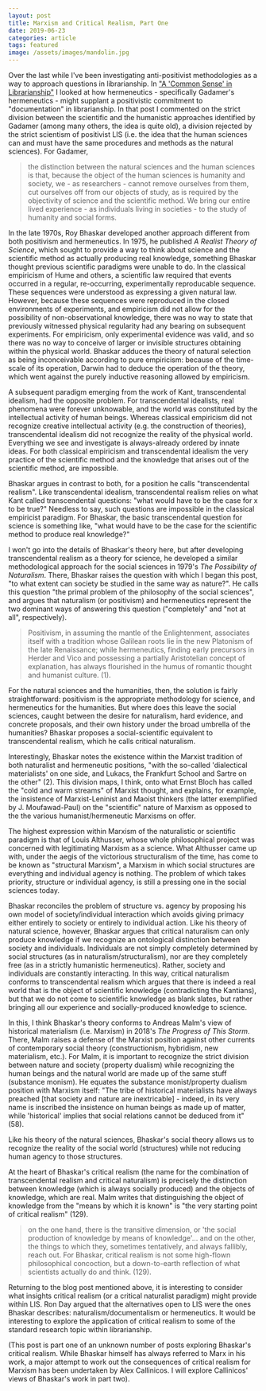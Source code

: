 ```yaml
---
layout: post
title: Marxism and Critical Realism, Part One
date: 2019-06-23
categories: article
tags: featured
image: /assets/images/mandolin.jpg
---
```


Over the last while I've been investigating anti-positivist
methodologies as a way to approach questions in librarianship. In ["A
'Common Sense' in
Librarianship"](https://redlibrarian.github.io/article/2019/03/05/common-sense-librarianship.html)
I looked at how hermeneutics - specifically Gadamer's hermeneutics -
might supplant a positivistic commitment to "documentation" in
librarianship. In that post I commented on the strict division between
the scientific and the humanistic approaches identified by Gadamer
(among many others, the idea is quite old), a division rejected by the
strict scientism of positivist LIS (i.e. the idea that the human
sciences can and must have the same procedures and methods as the
natural sciences). For Gadamer,

>the distinction between the natural sciences and the human sciences is that, because the object of the human sciences is humanity and society, we - as researchers - cannot remove ourselves from them, cut ourselves off from our objects of study, as is required by the objectivity of science and the scientific method. We bring our entire lived experience - as individuals living in societies - to the study of humanity and social forms.

In the late 1970s, Roy Bhaskar developed another approach different from
both positivism and hermeneutics. In 1975, he published *A Realist
Theory of Science*, which sought to provide a way to think about science
and the scientific method as actually producing real knowledge,
something Bhaskar thought previous scientific paradigms were unable to
do. In the classical empiricism of Hume and others, a scientific law
required that events occurred in a regular, re-occurring, experimentally
reproducable sequence. These sequences were understood as expressing a
given natural law. However, because these sequences were reproduced in
the closed environments of experiments, and empiricism did not allow for
the possibility of
non-observational knowledge, there was no way to state that previously
witnessed physical regularity had any bearing on subsequent experiments.
For empiricism, only experimental evidence was valid, and so there was
no way to conceive of larger or invisible structures obtaining within
the physical world. Bhaskar adduces the theory of natural selection as
being inconceivable according to pure empiricism: because of the
time-scale of its operation, Darwin had to deduce the operation of the
theory, which went against the purely inductive reasoning allowed by
empiricism.

A subsequent paradigm emerging from the work of Kant, transcendental
idealism, had the opposite problem. For transcendental idealists,
real phenomena were forever unknowable, and the world was constituted by
the intellectual activity of human beings. Whereas classical empiricism
did not recognize creative intellectual activity (e.g. the construction
of theories), transcendental idealism did not recognize the reality of
the physical world. Everything we see and investigate is always-already
ordered by innate ideas. For both classical empiricism and
transcendental idealism the very practice of the scientific method and
the knowledge that arises out of the scientific method, are impossible.

Bhaskar argues in contrast to both, for a position he calls
"transcendental realism". Like transcendental idealism, transcendental
realism relies on what Kant called transcendental questions: "what would
have to be the case for x to be true?" Needless to say, such questions
are impossible in the classical empiricist paradigm. For Bhaskar, the
basic transcendental question for science is something like, "what would
have to be the case for the scientific method to produce real
knowledge?"

I won't go into the details of Bhaskar's theory here, but after
developing transcendental realism as a theory for science, he developed
a similar methodological approach for the social sciences in 1979's *The
Possibility of Naturalism*. There, Bhaskar raises the question with
which I began this post, "to what extent can society be studied in the
same way as nature?". He calls this question "the primal problem of the
philosophy of the social sciences", and argues that naturalism (or
positivism) and hermeneutics represent the two dominant ways of
answering this question ("completely" and "not at all", respectively).

>Positivism, in assuming the mantle of the Enlightenment, associates
>itself with a tradition whose Galilean roots lie in the new Platonism
>of the late Renaissance; while hermeneutics, finding early precursors
>in Herder and Vico and possessing a partially Aristotelian concept of
>explanation, has always flourished in the humus of romantic thought and
>humanist culture. (1).

For the natural sciences and the humanities, then, the solution is
fairly straightforward: positivism is the appropriate methodology for
science, and hermeneutics for the humanities. But where does this leave
the social sciences, caught between the desire for naturalism, hard
evidence, and concrete proposals, and their own history under the broad
umbrella of the humanities? Bhaskar proposes a social-scientific
equivalent to transcendental realism, which he calls critical
naturalism.

Interestingly, Bhaskar notes the existence within the Marxist tradition
of both naturalist and hermeneutic positions, "with the so-called
'dialectical materialists' on one side, and Lukacs, the Frankfurt School
and Sartre on the other" (2). This division maps, I think, onto what
Ernst Bloch has called the "cold and warm streams" of Marxist thought,
and explains, for example, the insistence of Marxist-Leninist and Maoist
thinkers (the latter exemplified by J. Moufawad-Paul) on the
"scientific" nature of Marxism as opposed to the the various
humanist/hermeneutic
Marxisms on offer.

The highest expression within Marxism of the naturalistic or scientific
paradigm is that of Louis Althusser, whose whole philosophical project
was concerned with legitimating Marxism as a science. What Althusser
came up with, under the aegis of the victorious structuralism of the
time, has come to be known as "structural Marxism", a Marxism in which
social structures are everything and individual agency is nothing. The problem of
which takes priority, structure or individual agency, is still a
pressing one in the social sciences today.

Bhaskar reconciles the problem of structure vs. agency by proposing his
own model of society/individual interaction which avoids giving primacy
either entirely to society or entirely to individual action. Like his
theory of natural science, however, Bhaskar argues that critical
naturalism can only produce knowledge if we recognize an ontological
distinction between society and individuals. Individuals are not simply
completely determined by social structures (as in
naturalism/structuralism), nor are they completely free (as in a
strictly humanistic hermeneutics). Rather, society and individuals are
constantly interacting. In this way, critical naturalism conforms to
transcendental realism which argues that there is indeed a real world
that is the object of scientific knowledge (contradicting the Kantians),
but that we do not come to scientific knowledge as blank slates, but
rather bringing all our experience and socially-produced knowledge to
science.

In this, I think Bhaskar's theory conforms to Andreas Malm's view of
historical materialism (i.e. Marxism) in 2018's *The Progress of This
Storm*. There, Malm raises a defense of the Marxist position against
other currents of contemporary social theory (constructionism,
hybridism, new materialism, etc.). For Malm, it is important to
recognize the strict division between nature and society (property
dualism) while recognizing the human beings and the natural world are
made up of the same stuff (substance monism). He equates the substance
monist/property dualism position with Marxism itself: "The tribe of
historical materialists have always preached [that society and nature
are inextricable] - indeed, in its very name is inscribed the insistence
on human beings as made up of matter, while 'historical' implies that
social relations cannot be deduced from it" (58).

Like his theory of the natural sciences, Bhaskar's social theory allows
us to recognize the reality of the social world (structures) while not
reducing human agency to those structures.

At the heart of Bhaskar's critical realism (the name for the combination
of transcendental realism and critical naturalism) is precisely the
distinction between knowledge (which is always socially produced) and
the objects of knowledge, which are real. Malm writes that
distinguishing the object of knowledge from the "means by which it is
known" is "the very starting point of critical realism" (129).

>on the one hand, there is the transitive dimension, or 'the social
>production of knowledge by means of knowledge'... and on the other, the
>things to which they, sometimes tentatively, and always fallibly, reach
>out. For Bhaskar, critical realism is not some high-flown philosophical
>concoction, but a down-to-earth reflection of what scientists actually
>do and think. (129).

Returning to the blog post mentioned above, it is interesting to
consider what insights critical realism (or a critical naturalist
paradigm) might provide within LIS. Ron Day argued that the alternatives
open to LIS were the ones Bhaskar describes: naturalism/documentalism or
hermeneutics. It would be interesting to explore the application of
critical realism to some of the standard research topic within
librarianship.

(This post is part one of an unknown number of posts exploring Bhaskar's
critical realism. While Bhaskar himself has always referred to Marx in
his work, a major attempt to work out the consequences of critical
realism for Marxism has been undertaken by Alex Callinicos. I will
explore Callinicos' views of Bhaskar's work in part two).
